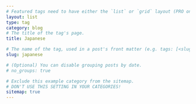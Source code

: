 ```yaml
---
# Featured tags need to have either the `list` or `grid` layout (PRO only).
layout: list
type: tag
category: blog
# The title of the tag's page.
title: Japanese

# The name of the tag, used in a post's front matter (e.g. tags: [<slug>]).
slug: japanese

# (Optional) You can disable grouping posts by date.
# no_groups: true

# Exclude this example category from the sitemap.
# DON'T USE THIS SETTING IN YOUR CATEGORIES!
sitemap: true
---
```

